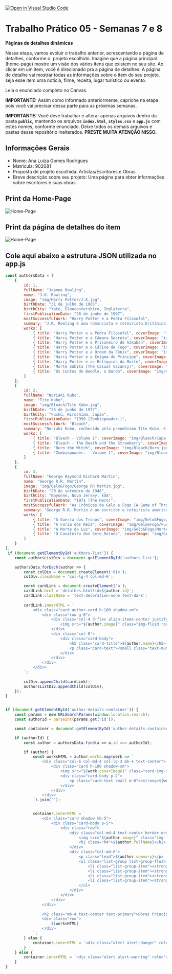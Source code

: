 [![Open in Visual Studio Code](https://classroom.github.com/assets/open-in-vscode-2e0aaae1b6195c2367325f4f02e2d04e9abb55f0b24a779b69b11b9e10269abc.svg)](https://classroom.github.com/online_ide?assignment_repo_id=20738406&assignment_repo_type=AssignmentRepo)
# Trabalho Prático 05 - Semanas 7 e 8

**Páginas de detalhes dinâmicas**

Nessa etapa, vamos evoluir o trabalho anterior, acrescentando a página de detalhes, conforme o  projeto escolhido. Imagine que a página principal (home-page) mostre um visão dos vários itens que existem no seu site. Ao clicar em um item, você é direcionado pra a página de detalhes. A página de detalhe vai mostrar todas as informações sobre o item do seu projeto. seja esse item uma notícia, filme, receita, lugar turístico ou evento.

Leia o enunciado completo no Canvas. 

**IMPORTANTE:** Assim como informado anteriormente, capriche na etapa pois você vai precisar dessa parte para as próximas semanas. 

**IMPORTANTE:** Você deve trabalhar e alterar apenas arquivos dentro da pasta **`public`,** mantendo os arquivos **`index.html`**, **`styles.css`** e **`app.js`** com estes nomes, conforme enunciado. Deixe todos os demais arquivos e pastas desse repositório inalterados. **PRESTE MUITA ATENÇÃO NISSO.**

## Informações Gerais

- Nome: Ana Luiza Gomes Rodrigues
- Matricula: 902081
- Proposta de projeto escolhida: Artistas/Escritores e Obras
- Breve descrição sobre seu projeto: Uma página para obter informações sobre escritores e suas obras.

## Print da Home-Page

![Home-Page](public/img/Home.png)

## Print da página de detalhes do item

![Home-Page](public/img/Detalhes.png)

## Cole aqui abaixo a estrutura JSON utilizada no app.js

```javascript
const authorsData = [
    {
        id: 1,
        fullName: "Joanne Rowling",
        name: "J.K. Rowling",
        image: "img/Harry Potter/J.K.jpg", 
        birthDate: "31 de julho de 1965",
        birthCity: "Yate, Gloucestershire, Inglaterra",
        firstPublicationDate: "26 de junho de 1997",
        mostSuccessfulWork: "Harry Potter e a Pedra Filosofal",
        summary: "J.K. Rowling é uma romancista e roteirista britânica, mais conhecida como a autora da série de fantasia Harry Potter, que vendeu mais de 500 milhões de cópias e se tornou a série de livros mais vendida da história.",
        works: [
            { title: "Harry Potter e a Pedra Filosofal", coverImage: "img/Harry Potter/HPFilosofal.jpg" },
            { title: "Harry Potter e a Câmara Secreta", coverImage: "img/Harry Potter/HPCamara.jpg" },
            { title: "Harry Potter e o Prisoneiro de Azkaban", coverImage: "img/Harry Potter/HPPrisioneiro.jpg" },
            { title: "Harry Potter e o Cálice de Fogo", coverImage: "img/Harry Potter/HPCalice.jpg" },
            { title: "Harry Potter e a Ordem da Fênix", coverImage: "img/Harry Potter/HPOrdem.jpg" },
            { title: "Harry Potter e o Enigma do Príncipe", coverImage: "img/Harry Potter/HPEnigma.jpg" },
            { title: "Harry Potter e as Relíquias da Morte", coverImage: "img/Harry Potter/HPReliquias.png" },
            { title: "Morte Súbita (The Casual Vacancy)", coverImage: "img/Harry Potter/Subita.jpg" },
            { title: "Os Contos de Beedle, o Bardo", coverImage: "img/Harry Potter/Beedle.jpg" },
        ]
    },
    {
        id: 2,
        fullName: "Noriaki Kubo",
        name: "Tite Kubo",
        image: "img/Bleach/Tite Kubo.jpg", 
        birthDate: "26 de junho de 1977",
        birthCity: "Fuchū, Hiroshima, Japão",
        firstPublicationDate: "1999 (Zombiepowder.)",
        mostSuccessfulWork: "Bleach",
        summary: "Noriaki Kubo, conhecido pelo pseudônimo Tite Kubo, é um mangaká japonês. Ele é mundialmente famoso por sua série de mangá Bleach, que foi serializada de 2001 a 2016 e vendeu mais de 130 milhões de volumes globalmente.",
        works: [
            { title: "Bleach - Volume 1", coverImage: "img/Bleach/Capa.jpg" },
            { title: "Bleach - The Death and the Strawberry", coverImage: "img/Bleach/Death.jpg" },
            { title: "Burn the Witch", coverImage: "img/Bleach/Burn.jpg" },
            { title: "Zombiepowder. - Volume 1", coverImage: "img/Bleach/Zombie.jpg" }
        ]
    },
    {
        id: 3,
        fullName: "George Raymond Richard Martin",
        name: "George R.R. Martin",
        image: "img/Gelo&Fogo/George RR Martin.jpg", 
        birthDate: "20 de setembro de 1948",
        birthCity: "Bayonne, Nova Jersey, EUA",
        firstPublicationDate: "1971 (The Hero)",
        mostSuccessfulWork: "As Crônicas de Gelo e Fogo (A Game of Thrones)",
        summary: "George R.R. Martin é um escritor e roteirista americano de fantasia e ficção científica. Ele é mais conhecido pela série de livros 'As Crônicas de Gelo e Fogo', adaptada para a aclamada série de TV 'Game of Thrones'.",
        works: [
            { title: "A Guerra dos Tronos", coverImage: "img/Gelo&Fogo/Tronos.jpg" },
            { title: "A Fúria dos Reis", coverImage: "img/Gelo&Fogo/Furia.jpg" },
            { title: "A Morte da Luz", coverImage: "img/Gelo&Fogo/Morte.jpg" },
            { title: "O Cavaleiro dos Sete Reinos", coverImage: "img/Gelo&Fogo/Cavaleiro.jpg" },
        ]
    }
];
 if (document.getElementById('authors-list')) {
    const authorsListDiv = document.getElementById('authors-list');

    authorsData.forEach(author => {
        const colDiv = document.createElement('div');
        colDiv.className = 'col-lg-4 col-md-6';

        const cardLink = document.createElement('a');
        cardLink.href = `detalhes.html?id=${author.id}`;
        cardLink.className = 'text-decoration-none text-dark';
        
        cardLink.innerHTML = `
            <div class="card author-card h-100 shadow-sm">
                <div class="row g-0">
                    <div class="col-4 d-flex align-items-center justify-content-center p-3">
                        <img src="${author.image}" class="img-fluid rounded-circle author-img" alt="Foto de ${author.name}">
                    </div>
                    <div class="col-8">
                        <div class="card-body">
                            <h5 class="card-title">${author.name}</h5>
                            <p class="card-text"><small class="text-muted">Obra de sucesso: ${author.mostSuccessfulWork}</small></p>
                        </div>
                    </div>
                </div>
            </div>
        `;
        
        colDiv.appendChild(cardLink);
        authorsListDiv.appendChild(colDiv);
    });
}


if (document.getElementById('author-details-container')) {
    const params = new URLSearchParams(window.location.search);
    const authorId = parseInt(params.get('id'));

    const container = document.getElementById('author-details-container');

    if (authorId) {
        const author = authorsData.find(a => a.id === authorId);

        if (author) {
            const worksHTML = author.works.map(work => `
                <div class="col-6 col-md-4 col-lg-3 mb-4 text-center">
                    <div class="card h-100 shadow-sm">
                        <img src="${work.coverImage}" class="card-img-top p-2" alt="Capa de ${work.title}" style="height: 180px; object-fit: cover;">
                        <div class="card-body p-2">
                            <p class="card-text small m-0"><strong>${work.title}</strong></p>
                        </div>
                    </div>
                </div>
            `).join('');


            container.innerHTML = `
                <div class="card shadow mb-5">
                    <div class="card-body p-5">
                        <div class="row">
                            <div class="col-md-4 text-center border-end">
                                <img src="${author.image}" class="img-fluid rounded-circle mb-3 author-detail-img" alt="Foto de ${author.fullName}">
                                <h2 class="h4">${author.fullName}</h2>
                            </div>
                            <div class="col-md-8">
                                <p class="lead">${author.summary}</p>
                                <ul class="list-group list-group-flush mb-4">
                                    <li class="list-group-item"><strong>Nome Completo:</strong> ${author.fullName}</li>
                                    <li class="list-group-item"><strong>Nascimento:</strong> ${author.birthDate}</li>
                                    <li class="list-group-item"><strong>Local de Nascimento:</strong> ${author.birthCity}</li>
                                    <li class="list-group-item"><strong>Primeira Publicação:</strong> ${author.firstPublicationDate}</li>
                                </ul>
                            </div>
                        </div>
                    </div>
                </div>
                
                <h2 class="mb-4 text-center text-primary">Obras Principais</h2>
                <div class="row">
                    ${worksHTML}
                </div>
            `;
        } else {
            container.innerHTML = `<div class="alert alert-danger" role="alert">Autor não encontrado.</div>`;
        }
    } else {
        container.innerHTML = `<div class="alert alert-warning" role="alert">ID do autor não especificado.</div>`;
    }
}